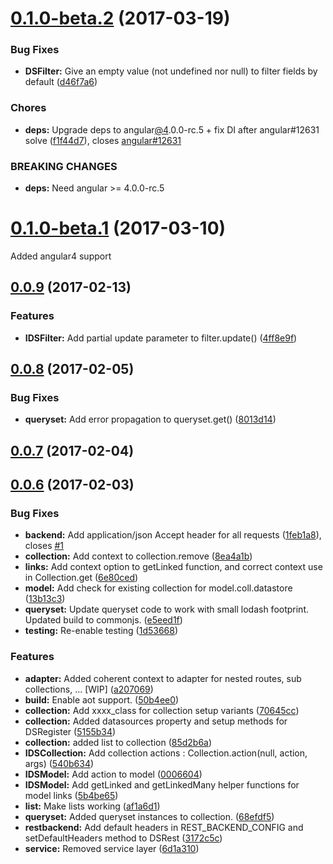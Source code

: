 <a name="0.1.0-beta.2"></a>
# [0.1.0-beta.2](https://gitlab.com/solidev/ngdataservice/compare/v0.1.0-beta.1...v0.1.0-beta.2) (2017-03-19)


### Bug Fixes

* **DSFilter:** Give an empty value (not undefined nor null) to filter fields by default ([d46f7a6](https://gitlab.com/solidev/ngdataservice/commit/d46f7a6))


### Chores

* **deps:** Upgrade deps to angular[@4](https://github.com/4).0.0-rc.5 + fix DI after angular#12631 solve ([f1f44d7](https://gitlab.com/solidev/ngdataservice/commit/f1f44d7)), closes [angular#12631](https://gitlab.com/angular/issues/12631)


### BREAKING CHANGES

* **deps:** Need angular >= 4.0.0-rc.5



<a name="0.1.0-beta.1"></a>
# [0.1.0-beta.1](https://gitlab.com/solidev/ngdataservice/compare/0.0.9...v0.1.0-beta.1) (2017-03-10)

Added angular4 support


<a name="0.0.9"></a>
## [0.0.9](https://gitlab.com/solidev/ngdataservice/compare/0.0.8...v0.0.9) (2017-02-13)


### Features

* **IDSFilter:** Add partial update parameter to filter.update() ([4ff8e9f](https://gitlab.com/solidev/ngdataservice/commit/4ff8e9f))



<a name="0.0.8"></a>
## [0.0.8](https://gitlab.com/solidev/ngdataservice/compare/v0.0.7...v0.0.8) (2017-02-05)


### Bug Fixes

* **queryset:** Add error propagation to queryset.get() ([8013d14](https://gitlab.com/solidev/ngdataservice/commit/8013d14))



<a name="0.0.7"></a>
## [0.0.7](https://gitlab.com/solidev/ngdataservice/compare/v0.0.6...v0.0.7) (2017-02-04)



<a name="0.0.6"></a>
## [0.0.6](https://gitlab.com/solidev/ngdataservice/compare/v0.0.5...v0.0.6) (2017-02-03)


### Bug Fixes

* **backend:** Add application/json Accept header for all requests ([1feb1a8](https://gitlab.com/solidev/ngdataservice/commit/1feb1a8)), closes [#1](https://gitlab.com/solidev/ngdataservice/issues/1)
* **collection:** Add context to collection.remove ([8ea4a1b](https://gitlab.com/solidev/ngdataservice/commit/8ea4a1b))
* **links:** Add context option to getLinked function, and correct context use in Collection.get ([6e80ced](https://gitlab.com/solidev/ngdataservice/commit/6e80ced))
* **model:** Add check for existing collection for model.coll.datastore ([13b13c3](https://gitlab.com/solidev/ngdataservice/commit/13b13c3))
* **queryset:** Update queryset code to work with small lodash footprint. Updated build to commonjs. ([e5eed1f](https://gitlab.com/solidev/ngdataservice/commit/e5eed1f))
* **testing:** Re-enable testing ([1d53668](https://gitlab.com/solidev/ngdataservice/commit/1d53668))


### Features

* **adapter:** Added coherent context to adapter for nested routes, sub collections, ... [WIP] ([a207069](https://gitlab.com/solidev/ngdataservice/commit/a207069))
* **build:** Enable aot support. ([50b4ee0](https://gitlab.com/solidev/ngdataservice/commit/50b4ee0))
* **collection:** Add xxxx_class for collection setup variants ([70645cc](https://gitlab.com/solidev/ngdataservice/commit/70645cc))
* **collection:** Added datasources property and setup methods for DSRegister ([5155b34](https://gitlab.com/solidev/ngdataservice/commit/5155b34))
* **collection:** added list to collection ([85d2b6a](https://gitlab.com/solidev/ngdataservice/commit/85d2b6a))
* **IDSCollection:** Add collection actions : Collection.action(null, action, args) ([540b634](https://gitlab.com/solidev/ngdataservice/commit/540b634))
* **IDSModel:** Add action to model ([0006604](https://gitlab.com/solidev/ngdataservice/commit/0006604))
* **IDSModel:** Add getLinked and getLinkedMany helper functions for model links ([5b4be65](https://gitlab.com/solidev/ngdataservice/commit/5b4be65))
* **list:** Make lists working ([af1a6d1](https://gitlab.com/solidev/ngdataservice/commit/af1a6d1))
* **queryset:** Added queryset instances to collection. ([68efdf5](https://gitlab.com/solidev/ngdataservice/commit/68efdf5))
* **restbackend:** Add default headers in REST_BACKEND_CONFIG and setDefaultHeaders method to DSRest ([3172c5c](https://gitlab.com/solidev/ngdataservice/commit/3172c5c))
* **service:** Removed service layer ([6d1a310](https://gitlab.com/solidev/ngdataservice/commit/6d1a310))





